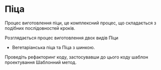 # Піца

Процес виготовлення піци, це комплексний процес, 
що складається з подібних послідовностей кроків.

Розглядається процес виготовлення двох видів Піци
- Вегетаріанська піца та Піца з шинкою.

Проведіть рефакторинг коду, застосувавши до цього коду шаблон проектування Шаблонний метод.


